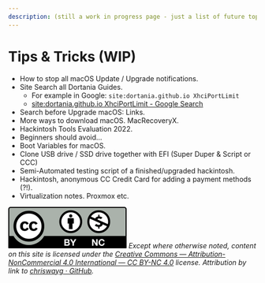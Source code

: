 ```yaml
---
description: (still a work in progress page - just a list of future topics)
---
```


# Tips & Tricks (WIP)

* How to stop all macOS Update / Upgrade notifications.
* Site Search all Dortania Guides.
  * For example in Google: `site:dortania.github.io XhciPortLimit`
  * [site:dortania.github.io XhciPortLimit - Google Search](https://www.google.com/search?q=site%3Adortania.github.io+XhciPortLimit)
* Search before Upgrade macOS: Links.
* More ways to download macOS. MacRecoveryX.
* Hackintosh Tools Evaluation 2022.
* Beginners should avoid...
* Boot Variables for macOS.
* Clone USB drive / SSD drive together with EFI (Super Duper & Script or CCC)
* Semi-Automated testing script of a finished/upgraded hackintosh.
* Hackintosh, anonymous CC Credit Card for adding a payment methods (?!).
* Virtualization notes. Proxmox etc.

![](../.gitbook/assets/by-nc-license.svg) _Except where otherwise noted, content on this site is licensed under the_ [_Creative Commons — Attribution-NonCommercial 4.0 International — CC BY-NC 4.0_](https://creativecommons.org/licenses/by-nc/4.0/) _license. Attribution by link to_ [_chriswayg · GitHub_](https://github.com/chriswayg)_._

